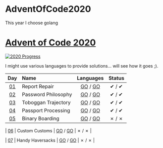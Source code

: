 # AdventOfCode2020
This year I choose golang


[Advent of Code 2020](https://adventofcode.com/2020)
========================

[![2020 Progress](https://img.shields.io/endpoint?url=https://raw.githubusercontent.com/bialas1993/AdventOfCode2020/master/.github/badges.json)](./)

I might use various languages to provide solutions... will see how it goes ;).

| Day                                        | Name                                  | Languages                                       | Status   |
|:------------------------------------------:|:--------------------------------------|:-----------------------------------------------:|:--------:|
| [01](https://adventofcode.com/2020/day/1)  | Report Repair                         | [GO](day01/1/main.go) / [GO](day01/2/main.go)   |   ✔ / ✔  |
| [02](https://adventofcode.com/2020/day/2)  | Password Philosophy                   | [GO](day02/1/main.go) / [GO](day02/2/main.go)   |   ✔ / ✔  |
| [03](https://adventofcode.com/2020/day/3)  |  Toboggan Trajectory  | [GO](day03/1/main.go) / [GO](day03/2/main.go)   |   ✔ / ✔  |
| [04](https://adventofcode.com/2020/day/4)  |  Passport Processing  | [GO](day04/1/main.go) / [GO](day04/2/main.go)   |   ✔ / ✔  |
| [05](https://adventofcode.com/2020/day/5)  |  Binary Boarding  | [GO](day05/1/main.go) / [GO](day05/2/main.go)   |   ✗ / ✗  |
| [06](https://adventofcode.com/2020/day/6)  |  Custom Customs  | [GO](day06/1/main.go) / [GO](day06/2/main.go)   |   ✗ / ✗  |
| [07](https://adventofcode.com/2020/day/7)  |  Handy Haversacks  | [GO](day07/1/main.go) / [GO](day07/2/main.go)   |   ✗ / ✗  |

